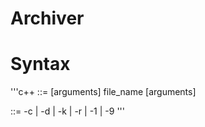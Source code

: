 # Archiver

# Syntax

'''c++
<sentence> ::= [arguments] file_name [arguments]
  
<arguments> ::= -c | -d | -k | -r | -1 | -9
'''
